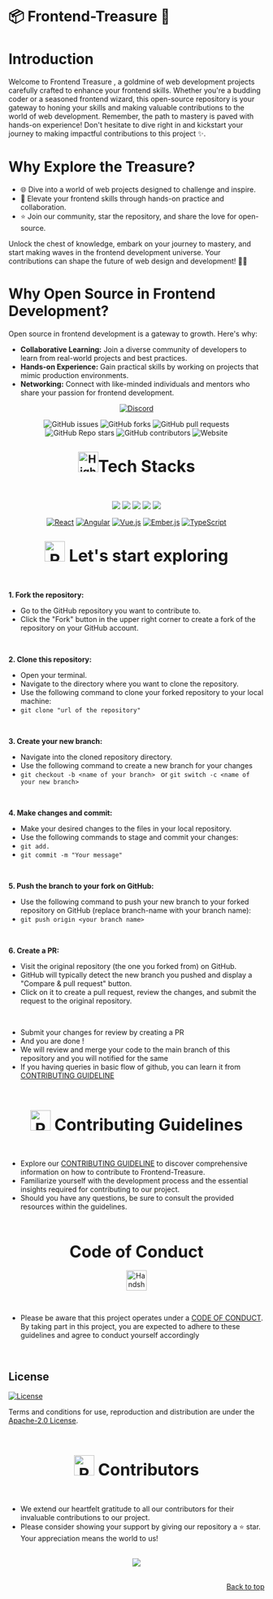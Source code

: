 # 📦 Frontend-Treasure 🌟

# Introduction
Welcome to Frontend Treasure , a goldmine of web development projects carefully crafted to enhance your frontend skills. Whether you're a budding coder or a seasoned frontend wizard, this open-source repository is your gateway to honing your skills and making valuable contributions to the world of web development. Remember, the path to mastery is paved with hands-on experience! Don't hesitate to dive right in and kickstart your journey to making impactful contributions to this project ✨.

# Why Explore the Treasure?
* 🌐 Dive into a world of web projects designed to challenge and inspire.
* 🚀 Elevate your frontend skills through hands-on practice and collaboration.
* ⭐ Join our community, star the repository, and share the love for open-source.

Unlock the chest of knowledge, embark on your journey to mastery, and start making waves in the frontend development universe. Your contributions can shape the future of web design and development! 🌟✨

# Why Open Source in Frontend Development?

Open source in frontend development is a gateway to growth. Here's why:
* **Collaborative Learning:** Join a diverse community of developers to learn from real-world projects and best practices.
* **Hands-on Experience:** Gain practical skills by working on projects that mimic production environments.
* **Networking:** Connect with like-minded individuals and mentors who share your passion for frontend development.

<div align="center"><p>
  
[![Discord](https://img.shields.io/badge/Discord-%235865F2.svg?style=for-the-badge&logo=discord&logoColor=white)](https://discord.gg/)

![GitHub issues](https://img.shields.io/github/issues/csiddu/Frontend-Treasure)
![GitHub forks](https://img.shields.io/github/forks/csiddu/Frontend-Treasure)
![GitHub pull requests](https://img.shields.io/github/issues-pr/csiddu/Frontend-Treasure)
![GitHub Repo stars](https://img.shields.io/github/stars/csiddu/Frontend-Treasure?style=social)
![GitHub contributors](https://img.shields.io/github/contributors/csiddu/Frontend-Treasure)
![Website](https://img.shields.io/website?down_color=red&down_message=offline&up_color=blue&up_message=online&url=https%3A%2F%2Fcsiddu.github.io%2FFrontend-Treasure%2F)

</p></div>

<div align="center">
<h2><img src="https://raw.githubusercontent.com/Tarikul-Islam-Anik/Animated-Fluent-Emojis/master/Emojis/Travel%20and%20places/High%20Voltage.png" alt="High Voltage" width="40" height="40" /><font size="6">Tech Stacks</font></h2>

<br>
</div>
<center>
<p>
<div align="center">
<a href="https://developer.mozilla.org/en-US/docs/Glossary/HTML5"><img src="https://img.shields.io/badge/HTML5-E34F26.svg?style=for-the-badge&logo=HTML5&logoColor=white"></a>
<a href="https://developer.mozilla.org/en-US/docs/Web/JavaScript"><img src="https://img.shields.io/badge/JavaScript-F7DF1E.svg?style=for-the-badge&logo=JavaScript&logoColor=black"></a>
<a href="https://getbootstrap.com/"><img src="https://img.shields.io/badge/Bootstrap-7952B3.svg?style=for-the-badge&logo=Bootstrap&logoColor=black"></a>
<a href="https://developer.mozilla.org/en-US/docs/Web/CSS"><img src="https://img.shields.io/badge/CSS3-1572B6.svg?style=for-the-badge&logo=CSS3&logoColor=black"></a>
<a href="https://v2.tailwindcss.com/docs"><img src="https://img.shields.io/badge/Tailwind%20CSS-06B6D4.svg?style=for-the-badge&logo=Tailwind-CSS&logoColor=black"></a>
  
[![React](https://img.shields.io/badge/React-61DAFB.svg?style=for-the-badge&logo=React&logoColor=white)](https://reactjs.org/)
[![Angular](https://img.shields.io/badge/Angular-DD0031.svg?style=for-the-badge&logo=Angular&logoColor=white)](https://angular.io/)
[![Vue.js](https://img.shields.io/badge/Vue.js-4FC08D.svg?style=for-the-badge&logo=Vue.js&logoColor=white)](https://vuejs.org/)
[![Ember.js](https://img.shields.io/badge/Ember.js-E04E39.svg?style=for-the-badge&logo=Ember.js&logoColor=white)](https://emberjs.com/)
[![TypeScript](https://img.shields.io/badge/TypeScript-3178C6.svg?style=for-the-badge&logo=TypeScript&logoColor=white)](https://www.typescriptlang.org/)

<div>
</p>
</center>

<div align="center">
<h2><font size="6"><img src="https://raw.githubusercontent.com/Tarikul-Islam-Anik/Animated-Fluent-Emojis/master/Emojis/Travel%20and%20places/Rocket.png" alt="Rocket" width="40" height="40" /> Let's start exploring </font></h2>
<br>
</div>

**1. Fork the repository:**
- Go to the GitHub repository you want to contribute to.
- Click the "Fork" button in the upper right corner to create a fork of the repository on your GitHub account.
<br>

**2. Clone this repository:**
- Open your terminal.
- Navigate to the directory where you want to clone the repository.
- Use the following command to clone your forked repository to your local machine:
- `git clone "url of the repository"`
<br>

**3. Create your new branch:**
- Navigate into the cloned repository directory.
- Use the following command to create a new branch for your changes
-  `git checkout -b <name of your branch> ` or `git switch -c <name of your new branch>`
<br>

 **4. Make changes and commit:**
- Make your desired changes to the files in your local repository.
- Use the following commands to stage and commit your changes:
-  `git add.`
-  `git commit -m "Your message"`
<br>

 **5. Push the branch to your fork on GitHub:**
- Use the following command to push your new branch to your forked repository on GitHub (replace branch-name with your branch name):
-  `git push origin <your branch name>`
<br>
  
  **6. Create a PR:**
- Visit the original repository (the one you forked from) on GitHub.
- GitHub will typically detect the new branch you pushed and display a "Compare & pull request" button.
- Click on it to create a pull request, review the changes, and submit the request to the original repository.
<br>

- Submit your changes for review by creating a PR
- And you are done !
- We will review and merge your code to the main branch of this repository and you will notified for the same
- If you having queries in basic flow of github, you can learn it from [CONTRIBUTING GUIDELINE](.github/Contributing.md)
<br>
<div align="center">
<h2><font size="6"><img src="https://raw.githubusercontent.com/Tarikul-Islam-Anik/Animated-Fluent-Emojis/master/Emojis/Objects/Page%20with%20Curl.png" alt="Page with Curl" width="40" height="40" /> Contributing Guidelines </font></h2>
</div>
<br>

<!-- contributing guideline detail -->

- Explore our [CONTRIBUTING GUIDELINE](.github/Contributing.md) to discover comprehensive information on how to contribute to Frontend-Treasure.
- Familiarize yourself with the development process and the essential insights required for contributing to our project.
- Should you have any questions, be sure to consult the provided resources within the guidelines.

<br>

<!-- code of conduct -->

<div align="center">
  <h2><font size="6">Code of Conduct</font></h2>
  <p align="center">
    <img src="https://raw.githubusercontent.com/Tarikul-Islam-Anik/Animated-Fluent-Emojis/master/Emojis/Hand%20gestures/Handshake.png" alt="Handshake" width="40" height="40" />
  </p>
</div>

<br>


- Please be aware that this project operates under a [CODE OF CONDUCT](.github/conduct.md). By taking part in this project, you are expected to adhere to these guidelines and agree to conduct yourself accordingly

<br>

## License
[![License](https://img.shields.io/badge/License-Apache_2.0-blue.svg)](https://opensource.org/licenses/Apache-2.0)

Terms and conditions for use, reproduction and distribution are under the [Apache-2.0 License](https://opensource.org/license/apache-2-0/).


<div align="center">

</div>
<br>
<!-- a big thanks to all the contributors -->
<div align="center">
<h2><font size="6"><img src="https://raw.githubusercontent.com/Tarikul-Islam-Anik/Animated-Fluent-Emojis/master/Emojis/Smilies/Red%20Heart.png" alt="Red Heart" width="40" height="40" /> Contributors </font></h2>
</div>
<br>


- We extend our heartfelt gratitude to all our contributors for their invaluable contributions to our project.
- Please consider showing your support by giving our repository a ⭐ star. Your appreciation means the world to us!

<br>

<center>
<a href="https://github.com/csiddu/Frontend-Treasure/graphs/contributors">
  <img src="https://contrib.rocks/image?repo=csiddu/Frontend-Treasure" />
</a>
</center>
<br>
<p align="right"><a href="#top">Back to top</a></p>
